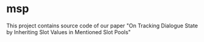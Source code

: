 # msp
This project contains source code of our paper "On Tracking Dialogue State by Inheriting Slot Values in Mentioned Slot Pools"
